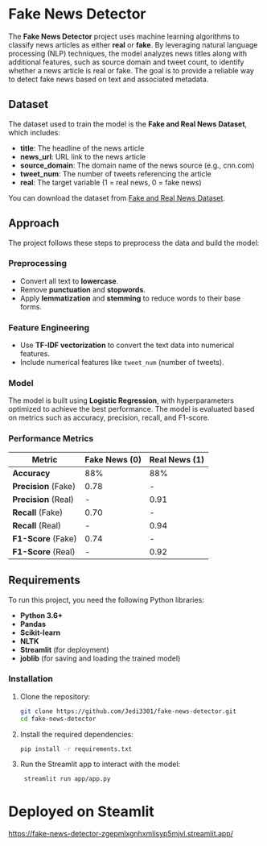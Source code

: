 # Fake News Detector

The **Fake News Detector** project uses machine learning algorithms to classify news articles as either **real** or **fake**. By leveraging natural language processing (NLP) techniques, the model analyzes news titles along with additional features, such as source domain and tweet count, to identify whether a news article is real or fake. The goal is to provide a reliable way to detect fake news based on text and associated metadata.

## Dataset

The dataset used to train the model is the **Fake and Real News Dataset**, which includes:

- **title**: The headline of the news article
- **news_url**: URL link to the news article
- **source_domain**: The domain name of the news source (e.g., cnn.com)
- **tweet_num**: The number of tweets referencing the article
- **real**: The target variable (1 = real news, 0 = fake news)

You can download the dataset from [Fake and Real News Dataset](https://www.kaggle.com/datasets/clmentbisaillon/fake-and-real-news-dataset).

## Approach

The project follows these steps to preprocess the data and build the model:

### Preprocessing
- Convert all text to **lowercase**.
- Remove **punctuation** and **stopwords**.
- Apply **lemmatization** and **stemming** to reduce words to their base forms.

### Feature Engineering
- Use **TF-IDF vectorization** to convert the text data into numerical features.
- Include numerical features like `tweet_num` (number of tweets).

### Model
The model is built using **Logistic Regression**, with hyperparameters optimized to achieve the best performance. The model is evaluated based on metrics such as accuracy, precision, recall, and F1-score.

### Performance Metrics

| Metric                | Fake News (0) | Real News (1) |
|-----------------------|---------------|---------------|
| **Accuracy**          | 88%           | 88%           |
| **Precision** (Fake)  | 0.78          | -             |
| **Precision** (Real)  | -             | 0.91          |
| **Recall** (Fake)     | 0.70          | -             |
| **Recall** (Real)     | -             | 0.94          |
| **F1-Score** (Fake)   | 0.74          | -             |
| **F1-Score** (Real)   | -             | 0.92          |

## Requirements

To run this project, you need the following Python libraries:

- **Python 3.6+**
- **Pandas**
- **Scikit-learn**
- **NLTK**
- **Streamlit** (for deployment)
- **joblib** (for saving and loading the trained model)

### Installation

1. Clone the repository:
   ```bash
   git clone https://github.com/Jedi3301/fake-news-detector.git
   cd fake-news-detector
2. Install the required dependencies:
   ```bash
   pip install -r requirements.txt
3. Run the Streamlit app to interact with the model:
   ```bash
    streamlit run app/app.py


# Deployed on Steamlit
https://fake-news-detector-zgepmlxgnhxmlisyp5mjvl.streamlit.app/

